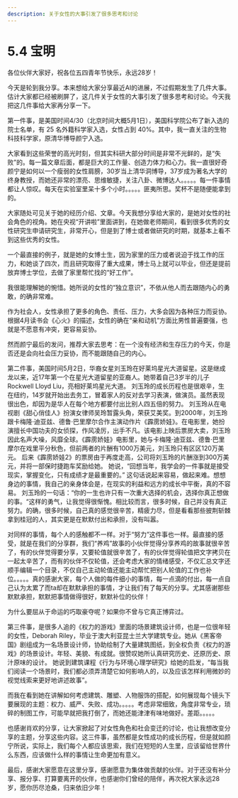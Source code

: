 ```yaml
---
description: 关于女性的大事引发了很多思考和讨论
---
```


# 5.4 宝明

各位伙伴大家好，祝各位五四青年节快乐，永远28岁！

今天是轮到我分享。本来想给大家分享最近AI的进展，不过假期发生了几件大事。估计大家都已经被刷屏了，这几件关于女性的大事引发了很多思考和讨论。今天我把这几件事给大家再分享一下。  
  
第一件事，是美国时间4/30（北京时间大概5月1日），美国科学院公布了新入选的院士名单，有 25 名外籍科学家入选，女性占到 40%。其中，我一直关注的生物科技科学家，原清华博导颜宁入选。

大家看到这些荣誉的高光时刻，但其实科研大部分时间是非常不光鲜的，是“失败”的。每一篇文章后面，都是巨大的工作量、创造力体力和心力。我一直很好奇颜宁是如何以一个瘦弱的女性肩膀，30岁当上清华洞博导，37岁成为著名大学的终身教授，而她还非常的漂亮、思维敏捷，关注八卦、微博达人。。。。。每一件事情都让人惊叹。每天在实验室里呆十多个小时。。。。。匪夷所思。奖杯不是随便能拿到的。

大家随处可见关于她的经历介绍、文章。今天我想分享给大家的，是她对女性的社会角色的视角。她在央视“开讲啦”里面讲到，在她做老师期间，看到很多优秀的女性研究生申请研究生，非常开心，但是到了博士或者做研究的时期，就基本上看不到这些优秀的女性。

一个最直接的例子，就是她的女博士生，因为家里的压力或者说迫于找工作的压力，和她谈了四次，而且研究取得了重大成果，博士马上就可以毕业，但还是提前放弃博士学位，去做了家里帮忙找的“好工作”。

我很能理解她的惋惜。她所说的女性的“独立意识”，不依从他人而去跟随内心的勇敢，的确非常难。

作为社会人，女性承担了更多的角色、责任、压力，大多会因为各种压力而妥协。 根据4月读书会《心火》的描述，女性的确在“亲和动机”方面比男性普遍要强，也就是不愿意有冲突，更容易妥协。

然而颜宁最后的发问，推荐大家去思考：在一个没有经济和生存压力的今天，你是否还是会向社会压力妥协，而不能跟随自己的内心。  
  
第二件事，美国时间5月2日，华裔女星刘玉玲在好莱坞星光大道留星。这是继成龙以来，近17年第一个在星光大道留星的亚裔人。她带着自己3岁半的儿子Rockwell Lloyd Liu，亮相好莱坞星光大道。 刘玉玲的成长历程也是很艰辛，生在纽约，14岁就开始出去务工，冒着家人的反对去学习表演，做演员。虽然表现很出色，却因为是华人在每个地方都要付出比别人四五倍的努力。 刘玉玲从在电视剧《甜心俏佳人》扮演女律师吴玲暂露头角，荣获艾美奖。到2000年，刘玉玲跟卡梅隆·迪亚兹、德鲁·巴里摩尔合作主演动作片《霹雳娇娃》。在电影里，她扮演擅长中国功夫的女侦探，作风凌厉，出手不凡。该电影上映后票房大卖，刘玉玲因此名声大噪，风靡全球。《霹雳娇娃》电影里，她与卡梅隆·迪亚兹、德鲁·巴里摩尔在戏里平分秋色，但前两者的片酬有1000万美元，刘玉玲只有区区120万美元。 后来《霹雳娇娃2》的票房由于再度走高，公司将刘玉玲的片酬涨到300万美元，并将一部保时捷跑车奖励给她。 她说，“回想当年，我学会的一件事就是接受现实，掌握变化，只有成绩才是最重要的。” 这句话说起来容易，做起来难。想想身边的事情，我自己的亲身体会是，在现实的利益和远方的成长中平衡，真的不容易。 刘玉玲的一句话：“你的一生也许只有一次重大选择的机会，选择你真正想做的事。“这样的勇气，让我觉得很惭愧。相比较而言，很多时候，自己并没有真正努力。的确，很多时候，自己真的感觉很辛苦，精疲力尽，但是看看那些披荆斩棘拿到桂冠的人，其实更是在默默付出和承担，没有叫嚣。  
  
对同样的事情，每个人的感触都不一样。对于“努力”这件事也一样。最直接的感受，就是在我们的分享群，我们“养鸡”故事的小伙伴觉得分享养鸡的故事就很辛苦了，有的伙伴觉得要分享，又要轮值就很辛苦了，有的伙伴觉得轮值把文字拷贝在一起太辛苦了，而有的伙伴不仅轮值，还会考虑大家的情绪感受，不仅汇总文字还顺手编辑一个目录，不仅自己主动轮值还能主动帮忙把别人轮值的工作也补位。。。。。真的感谢大家，每个人做的每件细小的事情，每一点滴的付出，每一点自己认为太累了而ta却在默默承担的事情，才让我们有了每天的分享。尤其感谢那些默默承担，默默把事情做得很好，默默补位的伙伴！  
  
为什么要屈从于命运的巧取豪夺呢？如果你不曾与它真正博弈过。  
  
第三件事，是很多人追的《权力的游戏》里面的场景建筑设计师，也是一位很年轻的女性，Deborah Riley，毕业于澳大利亚昆士兰大学建筑专业。她从《黑客帝国》剧组成为一名场景设计师，协助绘制了大量建筑图纸，到全权负责《权力的游戏》的场景设计。年轻、美貌、有成就。很赞叹她所认真研究历史、还原历史、原汁原味的设计。 她说到建筑课程《行为与环境心理学研究》给她的启发，“每当我们阅读一个场景时，我们都必须弄清楚它如何影响人的，以及应该怎样利用微妙的视觉线索来更好地讲述故事”。

而我在看到她在讲解如何考虑建筑、雕塑、人物服饰的搭配，如何展现每个镜头下要展现的主题：权力、威严、失败、成功。。。。。考虑非常细致，角度非常专业，琐碎的制图工作，可能早就把我打倒了，而她还能津津有味地做好。差距。。。。。  
  
也感谢肖欢的分享，让大家掀起了对女性角色和社会变迁的讨论，也让我想改变分享的主题，分享这些内容。这三件事，虽然都是女性成功的成长历程，但是就如颜宁所说，实际上，我们每个人都应该思索，我们在短短的人生里，应该留给世界什么东西，应该做什么样的事情让生命更加有意义。  
  
最后，感谢大家愿意在这里分享，感谢愿意为集体做贡献的伙伴。对于还没有补分享、报分享、打算要离开的伙伴，也感谢你们曾经的陪伴，再次祝大家永远28岁，愿你历尽沧桑，归来依旧少年！  
  
  
  
  


